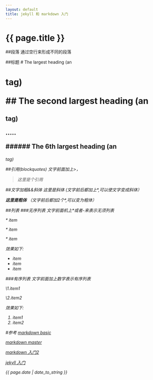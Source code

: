 ```yaml
---
layout: default
title: jekyll 和 markdown 入门
---
```

<h1> {{ page.title }} </h1>

##段落
通过空行来形成不同的段落

##标题
\# The largest heading (an <h1> tag)

\#\# The second largest heading (an <h2> tag)

.....

\#\#\#\#\#\# The 6th largest heading (an <h6> tag)

##引用(blockquotes)
文字前面加上\>，

>这里是个引用

##文字加粗&&斜体
*这里是斜体* (文字前后都加上\*,可以使文字变成斜体）

**这里是粗体** （文字前后都加2个\*,可以变为粗体）

##列表
###无序列表
文字前面机上\*或者\-来表示无须列表

\* item 

\* item

\* item 

效果如下:

* item 
* item
* item 


###有序列表
文字前面加上数字表示有序列表

\1.item1

\2.item2

效果如下:

1. item1
2. item2

#参考
[*markdown basic*](https://help.github.com/articles/markdown-basics/)

[*markdown master*](https://guides.github.com/features/mastering-markdown/)

[markdown 入门2](http://www.jianshu.com/p/q81RER)

[jekyll 入门](http://trefoil.github.io/2013/10/05/jekyll.html)

*{{ page.date | date_to_string }}*
